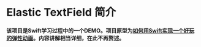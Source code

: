 # Elastic TextField 简介

#### 该项目是Swift学习过程中的一个DEMO。项目原型为[如何用Swift实现一个好玩的弹性动画](http://www.cocoachina.com/swift/20150911/13215.html)。内容讲解相当详细，在此不再赘述。
